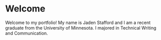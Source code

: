 # Welcome

Welcome to my portfolio! My name is Jaden Stafford and I am a recent graduate from the University of Minnesota. I majored in Technical Writing and Communication.



